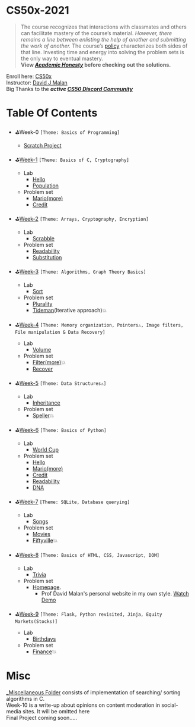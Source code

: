# CS50x-2021
> The course recognizes that interactions with classmates and others can facilitate mastery of the course’s material. *However, there remains a line between enlisting the help of another and submitting the work of another.* The course’s [policy](https://cs50.harvard.edu/x/2021/honesty/#policy) characterizes both sides of that line. Investing time and energy into solving the problem sets is the only way to eventual mastery.\
> **View ***[Academic Honesty](https://cs50.harvard.edu/x/2021/honesty/)*** before checking out the solutions.**

Enroll here: [CS50x](https://cs50.harvard.edu/x/)\
Instructor: [David J Malan](https://cs.harvard.edu/malan/)\
Big Thanks to the ***active [CS50 Discord Community](https://discord.com/invite/cs50)***

# Table Of Contents
- ⛳Week-0  ```[Theme: Basics of Programming]```
  - [Scratch Project](https://scratch.mit.edu/projects/422144062/)

- ⛳[Week-1](pset1/) ```[Theme: Basics of C, Cryptography]```
  - Lab
    - [Hello](pset1/hello)
    - [Population](pset1/population)
  - Problem set
    - [Mario(more)](pset1/mario)
    - [Credit](pset1/credit)
 
 - ⛳[Week-2](pset2/) ```[Theme: Arrays, Cryptography, Encryption]```
    - Lab
      - [Scrabble](pset2/scrabble)
    - Problem set
      - [Readability](pset2/readability)
      - [Substitution](pset2/substitution)

 - ⛳[Week-3](pset3/) ```[Theme: Algorithms, Graph Theory Basics]```
    - Lab
      - [Sort](pset3/sort)
    - Problem set
      - [Plurality](pset3/plurality)
      - [Tideman](pset3/tideman)(Iterative approach)💥

 - ⛳[Week-4](pset4/) ```[Theme: Memory organization, Pointers⚠, Image filters, File manipulation & Data Recovery]```
    - Lab
      - [Volume](pset4/volume)
    - Problem set
      - [Filter(more)](pset4/filter)💥
      - [Recover](pset4/recover)
 
 - ⛳[Week-5](pset5/) ```[Theme: Data Structures⚠]```
    - Lab
      - [Inheritance](pset5/inheritance)
    - Problem set
      - [Speller](pset5/speller)💥

- ⛳[Week-6](pset6/) ```[Theme: Basics of Python]```
  - Lab
    - [World Cup](pset6/worldcup)
  - Problem set
    - [Hello](pset6/hello)
    - [Mario(more)](pset6/mario)
    - [Credit](pset6/credit)
    - [Readability](pset6/readability)
    - [DNA](pset6/dna)

- ⛳[Week-7](pset7/) ```[Theme: SQLite, Database querying]```
  - Lab
    - [Songs](pset7/songs)
  - Problem set
    - [Movies](pset7/movies)
    - [Fiftyville](pset7/fiftyville)💥

- ⛳[Week-8](pset8/) ```[Theme: Basics of HTML, CSS, Javascript, DOM]```
  - Lab
    - [Trivia](pset8/trivia)
  - Problem set
    - [Homepage](pset8/homepage). 
       - Prof David Malan's personal website in my own style. [Watch Demo](https://vimeo.com/526587367)

- ⛳[Week-9](pset9/) ```[Theme: Flask, Python revisited, Jinja, Equity Markets(Stocks)]```
  - Lab
    - [Birthdays](pset9/birthdays)
  - Problem set
    - [Finance](pset9/finance)💥

# Misc
[_Miscellaneous Folder](_Miscellaneous) consists of implementation of searching/ sorting algorithms in C.\
Week-10 is a write-up about opinions on content moderation in social-media sites. It will be omitted here\
Final Project coming soon.....
